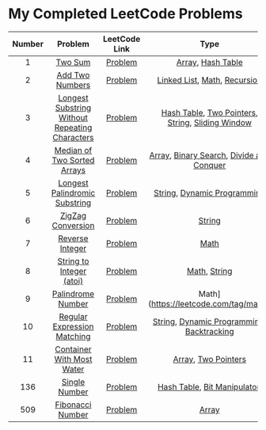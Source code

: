 # My Completed LeetCode Problems



| **Number** | **Problem** | **LeetCode Link** | **Type** | **Level**|
|:-:|:-:|:-:|:-:|:-:|
| 1 | [Two Sum](https://github.com/lfbox7/LeetCode-Problems/blob/main/1-TwoSum.java) | [Problem](https://leetcode.com/problems/two-sum/) | [Array](https://leetcode.com/tag/array/), [Hash Table](https://leetcode.com/tag/hash-table/)| [Easy](https://leetcode.com/problemset/all/?difficulty=Easy) |
| 2 | [Add Two Numbers](https://github.com/lfbox7/LeetCode-Problems/blob/main/2-AddTwoNumbers.java) | [Problem](https://leetcode.com/problems/add-two-numbers/) | [Linked List](https://leetcode.com/tag/linked-list/), [Math](https://leetcode.com/tag/math/), [Recursion](https://leetcode.com/tag/recursion/) | [Medium](https://leetcode.com/problemset/all/?difficulty=Medium) |
| 3 | [Longest Substring Without Repeating Characters](https://github.com/lfbox7/LeetCode-Problems/blob/main/3-LengthOfLongestSubString.java) | [Problem](https://leetcode.com/problems/longest-substring-without-repeating-characters/) | [Hash Table](https://leetcode.com/tag/hash-table/), [Two Pointers](https://leetcode.com/tag/two-pointers/), [String](https://leetcode.com/tag/string/), [Sliding Window](https://leetcode.com/tag/sliding-window/) | [Medium](https://leetcode.com/problemset/all/?difficulty=Medium) |
| 4 | [Median of Two Sorted Arrays](https://leetcode.com/problems/median-of-two-sorted-arrays/) | [Problem](https://leetcode.com/problems/median-of-two-sorted-arrays/) | [Array](https://leetcode.com/tag/array/), [Binary Search](https://leetcode.com/tag/binary-search/), [Divide and Conquer](https://leetcode.com/tag/divide-and-conquer/) | [Hard](https://leetcode.com/problemset/all/?difficulty=Hard) |
| 5 | [Longest Palindromic Substring](https://github.com/lfbox7/LeetCode-Problems/blob/main/5-LongestPalindrome.java) | [Problem](https://leetcode.com/problems/longest-palindromic-substring/) | [String](https://leetcode.com/tag/string/), [Dynamic Programming](https://leetcode.com/tag/dynamic-programming/) | [Medium](https://leetcode.com/problemset/all/?difficulty=Medium) |
| 6 | [ZigZag Conversion](https://github.com/lfbox7/LeetCode-Problems/blob/main/6-Convert.java) | [Problem](https://leetcode.com/problems/zigzag-conversion/) | [String](https://leetcode.com/tag/string/) | [Medium](https://leetcode.com/problemset/all/?difficulty=Medium) |
| 7 | [Reverse Integer](https://github.com/lfbox7/LeetCode-Problems/blob/main/7-Reverse.java) | [Problem](https://leetcode.com/problems/reverse-integer/) | [Math](https://leetcode.com/tag/math/) | [Easy](https://leetcode.com/problemset/all/?difficulty=Easy) |
| 8 | [String to Integer (atoi)](https://github.com/lfbox7/LeetCode-Problems/blob/main/8-MyAtoi.java) | [Problem](https://leetcode.com/problems/string-to-integer-atoi/) | [Math](https://leetcode.com/tag/math/), [String](https://leetcode.com/tag/string/) | [Medium](https://leetcode.com/problemset/all/?difficulty=Medium) |
| 9 | [Palindrome Number](https://github.com/lfbox7/LeetCode-Problems/blob/main/9-IsPalindrome.java) | [Problem](https://leetcode.com/problems/palindrome-number/) | Math](https://leetcode.com/tag/math/) | [Easy](https://leetcode.com/problemset/all/?difficulty=Easy) |
| 10 | [Regular Expression Matching](https://github.com/lfbox7/LeetCode-Problems/blob/main/10-IsMatch.java) | [Problem](https://leetcode.com/problems/regular-expression-matching/) | [String](https://leetcode.com/tag/string/), [Dynamic Programming](https://leetcode.com/tag/dynamic-programming/), [Backtracking](https://leetcode.com/tag/backtracking/) | [Hard](https://leetcode.com/problemset/all/?difficulty=Hard) |
| 11 | [Container With Most Water](https://github.com/lfbox7/LeetCode-Problems/blob/main/11-MaxArea.java) | [Problem](https://leetcode.com/problems/container-with-most-water/) | [Array](https://leetcode.com/tag/array/), [Two Pointers](https://leetcode.com/tag/two-pointers/) | [Medium](https://leetcode.com/problemset/all/?difficulty=Medium) |
| 136 | [Single Number](https://github.com/lfbox7/LeetCode-Problems/blob/main/136-SingleNumber.java) | [Problem](https://leetcode.com/problems/single-number/) | [Hash Table](https://leetcode.com/tag/hash-table/), [Bit Manipulaton](https://leetcode.com/tag/bit-manipulation/) | [Easy](https://leetcode.com/problemset/all/?difficulty=Easy) |
| 509 | [Fibonacci Number](https://github.com/lfbox7/LeetCode-Problems/blob/main/509-FibonacciNumber) | [Problem](https://leetcode.com/problems/fibonacci-number/) | [Array](https://leetcode.com/tag/array/) | [Easy](https://leetcode.com/problemset/all/?difficulty=Easy) |
